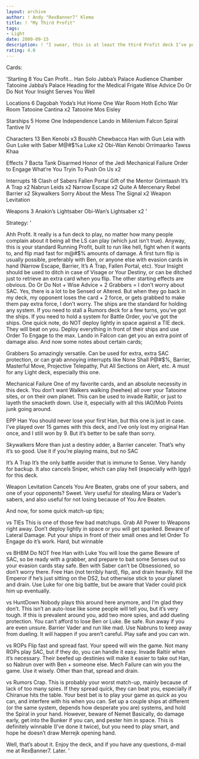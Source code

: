 ```yaml
---
layout: archive
author: ! Andy "RexBanner7" Klema
title: ! "My Third Profit"
tags:
- Light
date: 2000-09-15
description: ! "I swear, this is at least the third Profit deck I’ve posted But they aren’t revisions, they’re completely different decks, so enjoy this Running Profit."
rating: 4.0
---
```

Cards: 

'Starting 8
You Can Profit...
Han Solo
Jabba’s Palace Audience Chamber
Tatooine Jabba’s Palace
Heading for the Medical Frigate
Wise Advice
Do Or Do Not
Your Insight Serves You Well

Locations 6
Dagobah Yoda’s Hut
Home One War Room
Hoth Echo War Room
Tatooine Cantina x2
Tatooine Mos Eisley

Starships 5
Home One
Independence
Lando in Millenium Falcon
Spiral
Tantive IV

Characters 13
Ben Kenobi x3
Boushh
Chewbacca
Han with Gun
Leia with Gun
Luke with Saber
M@#$%a Luke x2
Obi-Wan Kenobi
Orrimaarko
Tawss Khaa

Effects 7
Bacta Tank
Disarmed
Honor of the Jedi
Mechanical Failure
Order to Engage
What’re You Tryin To Push On Us x2

Interrupts 18
Clash of Sabers
Fallen Portal
Gift of the Mentor
Grimtaash
It’s A Trap x2
Nabrun Leids x2
Narrow Escape x2
Quite A Mercenary
Rebel Barrier x2
Skywalkers
Sorry About the Mess
The Signal x2
Weapon Levitation

Weapons 3
Anakin’s Lightsaber
Obi-Wan’s Lightsaber x2 '

Strategy: '

Ahh Profit. It really is a fun deck to play, no matter how many people complain about it being all the LS can play (which just isn’t true). Anyway, this is your standard Running Profit, built to run like hell, fight when it wants to, and flip mad fast for m@#$% amounts of damage. A first turn flip is usually possible, preferably with Ben, or anyone else with evasion cards in hand (Narrow Escape, Barrier, It’s A Trap, Fallen Portal, etc). Your Insight should be used to ditch in case of Visage or Your Destiny, or can be ditched just to retrieve an extra card when you flip. The other starting effects are obvious. Do Or Do Not + Wise Advice + 2 Grabbers = I don’t worry about SAC. Yes, there is a lot to be Sensed or Altered. But when they go back in my deck, my opponent loses the card + 2 force, or gets grabbed to make them pay extra force, I don’t worry. The ships are the standard for holding any system. If you need to stall a Rumors deck for a few turns, you’ve got the ships. If you need to hold a system for Battle Order, you’ve got the ships. One quick note, do NOT deploy lightly in space against a TIE deck. They will beat on you. Deploy everything in front of their ships and use Order To Engage to the max. Lando in Falcon can get you an extra point of damage also. And now some notes about certain cards;

Grabbers So amazingly versatile. Can be used for extra, extra SAC protection, or can grab annoying interrupts like None Shall P@#$%, Barrier, Masterful Move, Projective Telepathy, Put All Sections on Alert, etc. A must for any Light deck, especially this one.

Mechanical Failure One of my favorite cards, and an absolute necessity in this deck. You don’t want Walkers walking (heehee) all over your Tatooine sites, or on their own planet. This can be used to invade Raltiir, or just to layeth the smacketh down. Use it, especially with all this IAO/Mob Points junk going around.

EPP Han You should never lose your first Han, but this one is just in case. I’ve played over 15 games with this deck, and I’ve only lost my original Han once, and I still won by 9. But it’s better to be safe than sorry.

Skywalkers More than just a destiny adder, a Barrier canceler. That’s why it’s so good. Use it if you’re playing mains, but no SAC

It’s A Trap It’s the only battle avoider that is immune to Sense. Very handy for backup. It also cancels Sniper, which can play hell (especially with Iggy) for this deck.

Weapon Levitation Cancels You Are Beaten, grabs one of your sabers, and one of your opponents? Sweet. Very useful for stealing Mara or Vader’s sabers, and also useful for not losing because of You Are Beaten.

And now, for some quick match-up tips;

vs TIEs This is one of those few bad matchups. Grab All Power to Weapons right away. Don’t deploy lightly in space or you will get spanked. Beware of Lateral Damage. Put your ships in front of their small ones and let Order To Engage do it’s work. Hard, but winnable

vs BHBM Do NOT free Han with Luke You will lose the game Beware of SAC, so be ready with a grabber, and prepare to bait some Senses out so your evasion cards stay safe. Ben with Saber can’t be Obsessioned, so don’t worry there. Free Han (not terribly hard), flip, and drain heavily. Kill the Emperor if he’s just sitting on the DS2, but otherwise stick to your planet and drain. Use Luke for one big battle, but be aware that Vader could pick him up eventually.

vs HuntDown Nobody plays this around here anymore, and I’m glad they don’t. This isn’t an auto-lose like some people will tell you, but it’s very tough. If this is prevalent around you, add two more spies, and add dueling protection. You can’t afford to lose Ben or Luke. Be safe. Run away if you are even unsure. Barrier Vader and run like mad. Use Nabruns to keep away from dueling. It will happen if you aren’t careful. Play safe and you can win.

vs ROPs Flip fast and spread fast. Your speed will win the game. Not many ROPs play SAC, but if they do, you can handle it easy. Invade Raltiir when it’s necessary. Their beefed up destinies will make it easier to take out Han, so Nabrun over with Ben + someone else. Mech Failure can win you the game. Use it wisely. Other than that, spread and drain.

vs Rumors Crap. This is probably your worst match-up, mainly because of lack of too many spies. If they spread quick, they can beat you, especially if Chiranue hits the table. Your best bet is to play your game as quick as you can, and interfere with his when you can. Set up a couple ships at different (or the same system, depends how desperate you are) systems, and hold the Spiral in your hand. However, beware of Nemet Basically, do damage early, get into the Bunker if you can, and pester him in space. This is definitely winnable (I’ve done it twice), but you need to play smart, and hope he doesn’t draw Merrejk opening hand.

Well, that’s about it. Enjoy the deck, and if you have any questions, d-mail me at RexBanner7. Later. '